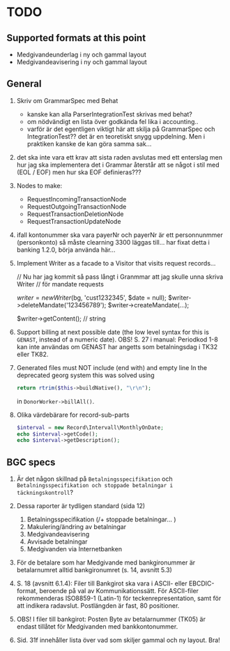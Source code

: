 TODO
====

Supported formats at this point
-------------------------------
* Medgivandeunderlag i ny och gammal layout
* Medgivandeavisering i ny och gammal layout

General
-------
1. Skriv om GrammarSpec med Behat
    - kanske kan alla ParserIntegrationTest skrivas med behat?
    - om nödvändigt en lista över godkända fel lika i accounting..
    - varför är det egentligen viktigt här att skilja på GrammarSpec och IntegrationTest??
      det är en teoretiskt snygg uppdelning. Men i praktiken kanske de kan göra samma sak...

1. det ska inte vara ett krav att sista raden avslutas med ett enterslag
   men hur jag ska implementera det i Grammar återstår att se
   något i stil med
   (EOL / EOF)
   men hur ska EOF definieras???

1. Nodes to make:
    - RequestIncomingTransactionNode
    - RequestOutgoingTransactionNode
    - RequestTransactionDeletionNode
    - RequestTransactionUpdateNode

1. ifall kontonummer ska vara payerNr och payerNr är ett personnunmmer (personkonto)
   så måste clearning 3300 läggas till...
   har fixat detta i banking 1.2.0, börja använda här...

1. Implement Writer as a facade to a Visitor that visits request records...

   // Nu har jag kommit så pass långt i Granmmar att jag skulle unna skriva Writer
   // för mandate requests

   $writer = new Writer($bg, 'cust1232345', $date = null);
   $writer->deleteMandate('123456789');
   $writer->createMandate(...);

   $writer->getContent(); // string

1. Support billing at next possible date (the low level syntax for
   this is `GENAST`, instead of a numeric date). OBS! S. 27 i manual: Periodkod
   1-8 kan inte användas om GENAST har angetts som betalningsdag i TK32 eller TK82.

1. Generated files must NOT include (end with) and empty line
   In the deprecated georg system this was solved using
   ```php
   return rtrim($this->buildNative(), "\r\n");
   ```
   in `DonorWorker->billAll()`.

1. Olika värdebärare for record-sub-parts
    ```php
    $interval = new Record\Intervall\MonthlyOnDate;
    echo $interval->getCode();
    echo $interval->getDescription();
    ```

BGC specs
---------
1. Är det någon skillnad på `Betalningsspecifikation` och
   `Betalningsspecifikation och stoppade betalningar i täckningskontroll`?

1. Dessa raporter är tydligen standard (sida 12)
   1. Betalningsspecifikation (/+ stoppade betalningar...   )
   1. Makulering/ändring av betalningar
   1. Medgivandeavisering
   1. Avvisade betalningar
   1. Medgivanden via Internetbanken

1. För de betalare som har Medgivande med bankgironummer är betalarnumret alltid
   bankgironumret (s. 14, avsnitt 5.3)

1. S. 18 (avsnitt 6.1.4): Filer till Bankgirot ska vara i ASCII- eller EBCDIC-format,
   beroende på val av Kommunikationssätt. För ASCII-filer rekommenderas ISO8859-1
   (Latin-1) för teckenrepresentation, samt <CRLF> för att indikera radavslut.
   Postlängden är fast, 80 positioner.

1. OBS! I filer till bankgirot: Posten Byte av betalarnummer (TK05) är endast
   tillåtet för Medgivanden med bankkontonummer.

1. Sid. 31f innehåller lista över vad som skiljer gammal och ny layout. Bra!
